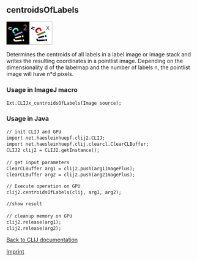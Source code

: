 ## centroidsOfLabels
![Image](images/mini_clij2_logo.png)![Image](images/mini_clijx_logo.png)

Determines the centroids of all labels in a label image or image stack and writes the resulting  coordinates in a pointlist image. Depending on the dimensionality d of the labelmap and the number  of labels n, the pointlist image will have n*d pixels.

### Usage in ImageJ macro
```
Ext.CLIJx_centroidsOfLabels(Image source);
```


### Usage in Java
```
// init CLIJ and GPU
import net.haesleinhuepf.clij2.CLIJ;
import net.haesleinhuepf.clij.clearcl.ClearCLBuffer;
CLIJ2 clij2 = CLIJ2.getInstance();

// get input parameters
ClearCLBuffer arg1 = clij2.push(arg1ImagePlus);
ClearCLBuffer arg2 = clij2.push(arg2ImagePlus);
```

```
// Execute operation on GPU
clij2.centroidsOfLabels(clij, arg1, arg2);
```

```
//show result

// cleanup memory on GPU
clij2.release(arg1);
clij2.release(arg2);
```


[Back to CLIJ documentation](https://clij.github.io/)

[Imprint](https://clij.github.io/imprint)
